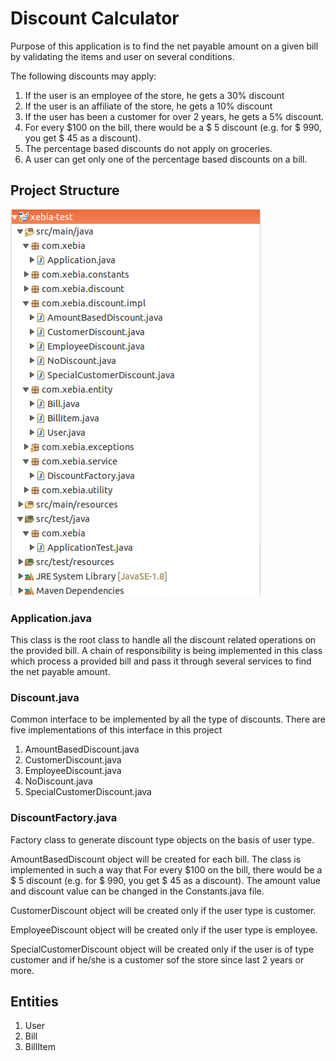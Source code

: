 # Discount Calculator

Purpose of this application is to find the net payable amount on a given bill by validating the items and user on several conditions.

The following discounts may apply:

1. If the user is an employee of the store, he gets a 30% discount
2. If the user is an affiliate of the store, he gets a 10% discount
3. If the user has been a customer for over 2 years, he gets a 5% discount.
4. For every $100 on the bill, there would be a $ 5 discount (e.g. for $ 990, you get $ 45
as a discount).
5. The percentage based discounts do not apply on groceries.
6. A user can get only one of the percentage based discounts on a bill.

## Project Structure

![alt text](./structure.png)

### Application.java

This class is the root class to handle all the discount related operations on the provided bill. A chain of responsibility is being implemented in this class which process a provided bill and pass it through several services to find the net payable amount.

### Discount.java

Common interface to be implemented by all the type of discounts. There are five implementations of this interface in this project

1. AmountBasedDiscount.java
2. CustomerDiscount.java
3. EmployeeDiscount.java
4. NoDiscount.java
5. SpecialCustomerDiscount.java

### DiscountFactory.java

Factory class to generate discount type objects on the basis of user type.

AmountBasedDiscount object will be created for each bill. The class is implemented in such a way that For every $100 on the bill, there would be a $ 5 discount (e.g. for $ 990, you get $ 45 as a discount). The amount value and discount value can be changed in the Constants.java file.

CustomerDiscount object will be created only if the user type is customer.

EmployeeDiscount object will be created only if the user type is employee.

SpecialCustomerDiscount object will be created only if the user is of type customer and if he/she is a customer sof the store since last 2 years or more.

## Entities

1. User
2. Bill
3. BillItem
